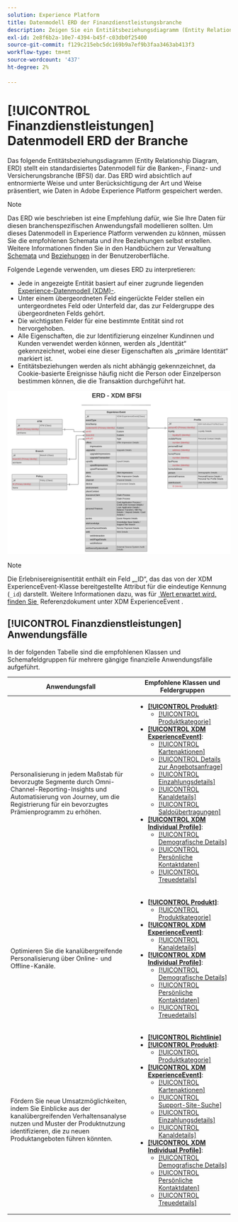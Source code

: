 ```yaml
---
solution: Experience Platform
title: Datenmodell ERD der Finanzdienstleistungsbranche
description: Zeigen Sie ein Entitätsbeziehungsdiagramm (Entity Relationship Diagram, ERD) an, das ein standardisiertes Datenmodell für die Banken-, Finanz- und Versicherungsbranche (BFSI) beschreibt. Dieses Datenmodell ist mit dem Experience-Datenmodell (XDM) für die Verwendung in Adobe Experience Platform kompatibel.
exl-id: 2e8f6b2a-10e7-4394-b45f-c03db0f25400
source-git-commit: f129c215ebc5dc169b9a7ef9b3faa3463ab413f3
workflow-type: tm+mt
source-wordcount: '437'
ht-degree: 2%

---
```


# [!UICONTROL Finanzdienstleistungen] Datenmodell ERD der Branche

Das folgende Entitätsbeziehungsdiagramm (Entity Relationship Diagram, ERD) stellt ein standardisiertes Datenmodell für die Banken-, Finanz- und Versicherungsbranche (BFSI) dar. Das ERD wird absichtlich auf entnormierte Weise und unter Berücksichtigung der Art und Weise präsentiert, wie Daten in Adobe Experience Platform gespeichert werden.

>[!NOTE]
>
>Das ERD wie beschrieben ist eine Empfehlung dafür, wie Sie Ihre Daten für diesen branchenspezifischen Anwendungsfall modellieren sollten. Um dieses Datenmodell in Experience Platform verwenden zu können, müssen Sie die empfohlenen Schemata und ihre Beziehungen selbst erstellen. Weitere Informationen finden Sie in den Handbüchern zur Verwaltung [Schemata](../../ui/resources/schemas.md) und [Beziehungen](../../tutorials/relationship-ui.md) in der Benutzeroberfläche.

Folgende Legende verwenden, um dieses ERD zu interpretieren:

* Jede in angezeigte Entität basiert auf einer zugrunde liegenden [Experience-Datenmodell (XDM)-](../composition.md#class).
* Unter einem übergeordneten Feld eingerückte Felder stellen ein untergeordnetes Feld oder Unterfeld dar, das zur Feldergruppe des übergeordneten Felds gehört.
* Die wichtigsten Felder für eine bestimmte Entität sind rot hervorgehoben.
* Alle Eigenschaften, die zur Identifizierung einzelner Kundinnen und Kunden verwendet werden können, werden als „Identität“ gekennzeichnet, wobei eine dieser Eigenschaften als „primäre Identität“ markiert ist.
* Entitätsbeziehungen werden als nicht abhängig gekennzeichnet, da Cookie-basierte Ereignisse häufig nicht die Person oder Einzelperson bestimmen können, die die Transaktion durchgeführt hat.

![Ein Beispiel für ein ERD für ein Datenmodell der Finanzbranche](../../images/industries/financial.png)

>[!NOTE]
>
>Die Erlebnisereignisentität enthält ein Feld „_ID“, das das von der XDM ExperienceEvent-Klasse bereitgestellte Attribut für die eindeutige Kennung (`_id`) darstellt. Weitere Informationen dazu, was für [&#x200B; Wert erwartet wird, finden Sie &#x200B;](../../classes/experienceevent.md) Referenzdokument unter XDM ExperienceEvent .

## [!UICONTROL Finanzdienstleistungen] Anwendungsfälle

In der folgenden Tabelle sind die empfohlenen Klassen und Schemafeldgruppen für mehrere gängige finanzielle Anwendungsfälle aufgeführt.

| Anwendungsfall | Empfohlene Klassen und Feldergruppen |
| --- | --- |
| Personalisierung in jedem Maßstab für bevorzugte Segmente durch Omni-Channel-Reporting-Insights und Automatisierung von Journey, um die Registrierung für ein bevorzugtes Prämienprogramm zu erhöhen. | <ul><li>**[[!UICONTROL Produkt]](../../classes/product.md)**:<ul><li>[[!UICONTROL Produktkategorie]](../../field-groups/product/product-category.md)</li></ul></li><li>**[[!UICONTROL XDM ExperienceEvent]](../../classes/experienceevent.md)**:<ul><li>[[!UICONTROL Kartenaktionen]](../../field-groups/event/card-actions.md)</li><li>[[!UICONTROL Details zur Angebotsanfrage]](../../field-groups/event/quote-request-details.md)</li><li>[[!UICONTROL Einzahlungsdetails]](../../field-groups/event/deposit-details.md)</li><li>[[!UICONTROL Kanaldetails]](../../field-groups/event/channel-details.md)</li><li>[[!UICONTROL Saldoübertragungen]](../../field-groups/event/balance-transfers.md)</li></ul></li><li>**[[!UICONTROL XDM Individual Profile]](../../classes/individual-profile.md)**:<ul><li>[[!UICONTROL Demografische Details]](../../field-groups/profile/demographic-details.md)</li><li>[[!UICONTROL Persönliche Kontaktdaten]](../../field-groups/profile/personal-contact-details.md)</li><li>[[!UICONTROL Treuedetails]](../../field-groups/profile/loyalty-details.md)</li></ul></li></ul> |
| Optimieren Sie die kanalübergreifende Personalisierung über Online- und Offline-Kanäle. | <ul><li>**[[!UICONTROL Produkt]](../../classes/product.md)**:<ul><li>[[!UICONTROL Produktkategorie]](../../field-groups/product/product-category.md)</li></ul></li><li>**[[!UICONTROL XDM ExperienceEvent]](../../classes/experienceevent.md)**:<ul><li>[[!UICONTROL Kanaldetails]](../../field-groups/event/channel-details.md)</li></ul></li><li>**[[!UICONTROL XDM Individual Profile]](../../classes/individual-profile.md)**:<ul><li>[[!UICONTROL Demografische Details]](../../field-groups/profile/demographic-details.md)</li><li>[[!UICONTROL Persönliche Kontaktdaten]](../../field-groups/profile/personal-contact-details.md)</li><li>[[!UICONTROL Treuedetails]](../../field-groups/profile/loyalty-details.md)</li></ul></li></ul> |
| Fördern Sie neue Umsatzmöglichkeiten, indem Sie Einblicke aus der kanalübergreifenden Verhaltensanalyse nutzen und Muster der Produktnutzung identifizieren, die zu neuen Produktangeboten führen könnten. | <ul><li>**[[!UICONTROL Richtlinie]](../../classes/policy.md)**</li><li>**[[!UICONTROL Produkt]](../../classes/product.md)**:<ul><li>[[!UICONTROL Produktkategorie]](../../field-groups/product/product-category.md)</li></ul></li><li>**[[!UICONTROL XDM ExperienceEvent]](../../classes/experienceevent.md)**:<ul><li>[[!UICONTROL Kartenaktionen]](../../field-groups/event/card-actions.md)</li><li>[[!UICONTROL Support-Site-Suche]](../../field-groups/event/support-site-search.md)</li><li>[[!UICONTROL Einzahlungsdetails]](../../field-groups/event/deposit-details.md)</li><li>[[!UICONTROL Kanaldetails]](../../field-groups/event/channel-details.md)</li></ul></li><li>**[[!UICONTROL XDM Individual Profile]](../../classes/individual-profile.md)**:<ul><li>[[!UICONTROL Demografische Details]](../../field-groups/profile/demographic-details.md)</li><li>[[!UICONTROL Persönliche Kontaktdaten]](../../field-groups/profile/personal-contact-details.md)</li><li>[[!UICONTROL Treuedetails]](../../field-groups/profile/loyalty-details.md)</li></ul></li></ul> |
